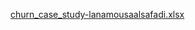 [churn_case_study-lanamousaalsafadi.xlsx](https://github.com/user-attachments/files/22548072/churn_case_study-lanamousaalsafadi.xlsx)
